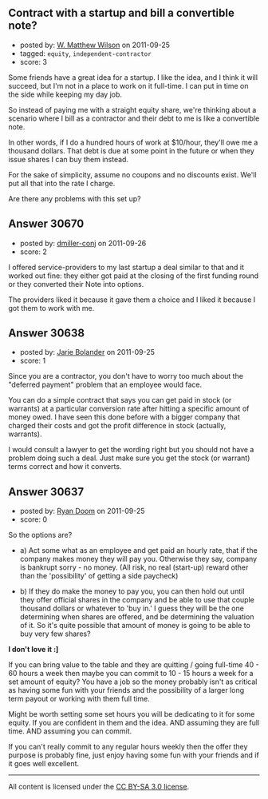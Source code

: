 ## Contract with a startup and bill a convertible note?

- posted by: [W. Matthew Wilson](https://stackexchange.com/users/-1/5555-w-matthew-wilson) on 2011-09-25
- tagged: `equity`, `independent-contractor`
- score: 3

Some friends have a great idea for a startup. I like the idea, and I think it will succeed, but I'm not in a place to work on it full-time. I can put in time on the side while keeping my day job.

So instead of paying me with a straight equity share, we're thinking about a scenario where I bill as a contractor and their debt to me is like a convertible note.

In other words, if I do a hundred hours of work at $10/hour, they'll owe me a thousand dollars. That debt is due at some point in the future or when they issue shares I can buy them instead.

For the sake of simplicity, assume no coupons and no discounts exist. We'll put all that into the rate I charge.

Are there any problems with this set up?


## Answer 30670

- posted by: [dmiller-conj](https://stackexchange.com/users/-1/13285-dmiller-conj) on 2011-09-26
- score: 2

I offered service-providers to my last startup a deal similar to that and it worked out fine:  they either got paid at the closing of the first funding round or they converted their Note into options. 

The providers liked it because it gave them a choice and I liked it because I got them to work with me.  


## Answer 30638

- posted by: [Jarie Bolander](https://stackexchange.com/users/-1/585-jarie-bolander) on 2011-09-25
- score: 1

Since you are a contractor, you don't have to worry too much about the "deferred payment" problem that an employee would face.

You can do a simple contract that says you can get paid in stock (or warrants) at a particular conversion rate after hitting a specific amount of money owed. I have seen this done before with a bigger company that charged their costs and got the profit difference in stock (actually, warrants).

I would consult a lawyer to get the wording right but you should not have a problem doing such a deal. Just make sure you get the stock (or warrant) terms correct and how it converts.


## Answer 30637

- posted by: [Ryan Doom](https://stackexchange.com/users/-1/5655-ryan-doom) on 2011-09-25
- score: 0

So the options are?

- a) Act some what as an employee and get paid an hourly rate, that if the company makes money they will pay you. Otherwise they say, company is bankrupt sorry - no money. (All risk, no real (start-up) reward other than the 'possibility' of getting a side paycheck)

- b) If they do make the money to pay you, you can then hold out until they offer official shares in the company and be able to use that couple thousand dollars or whatever to 'buy in.'  I guess they will be the one determining when shares are offered, and be determining the valuation of it.  So it's quite possible that amount of money is going to be able to buy very few shares?

**I don't love it :]**

If you can bring value to the table and they are quitting / going full-time 40 - 60 hours a week then maybe you can commit to 10 - 15 hours a week for a set amount of equity?  You have a job so the money probably isn't as critical as having some fun with your friends and the possibility of a larger long term payout or working with them full time.

Might be worth setting some set hours you will be dedicating to it for some equity. If you are confident in them and the idea. AND assuming they are full time. AND assuming you can commit. 

If you can't really commit to any regular hours weekly then the offer they purpose is probably fine, just enjoy having some fun with your friends and if it goes well excellent.





---

All content is licensed under the [CC BY-SA 3.0 license](https://creativecommons.org/licenses/by-sa/3.0/).
